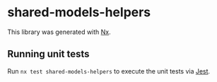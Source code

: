 # shared-models-helpers

This library was generated with [Nx](https://nx.dev).

## Running unit tests

Run `nx test shared-models-helpers` to execute the unit tests via [Jest](https://jestjs.io).
